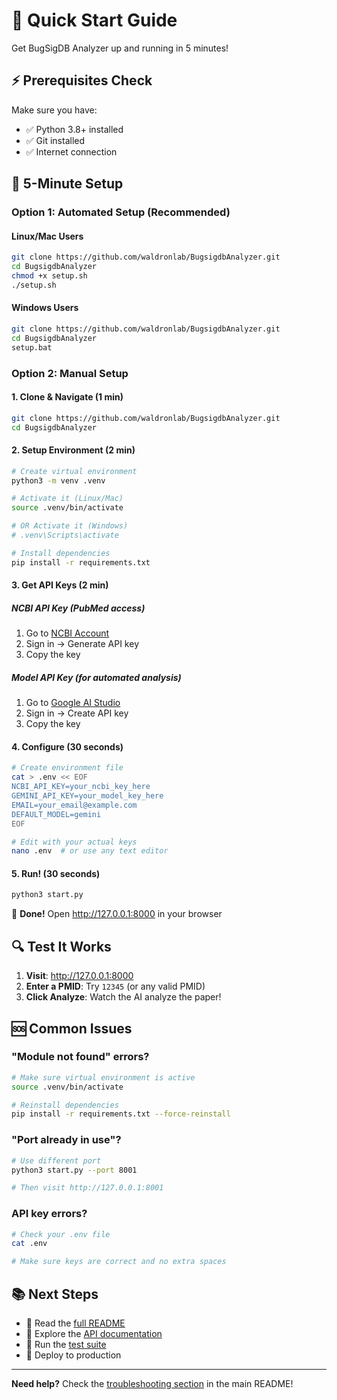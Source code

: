 # 🚀 Quick Start Guide

Get BugSigDB Analyzer up and running in 5 minutes!

## ⚡ Prerequisites Check

Make sure you have:
- ✅ Python 3.8+ installed
- ✅ Git installed
- ✅ Internet connection

## 🚀 5-Minute Setup

### Option 1: Automated Setup (Recommended)

#### Linux/Mac Users
```bash
git clone https://github.com/waldronlab/BugsigdbAnalyzer.git
cd BugsigdbAnalyzer
chmod +x setup.sh
./setup.sh
```

#### Windows Users
```bash
git clone https://github.com/waldronlab/BugsigdbAnalyzer.git
cd BugsigdbAnalyzer
setup.bat
```

### Option 2: Manual Setup

#### 1. Clone & Navigate (1 min)
```bash
git clone https://github.com/waldronlab/BugsigdbAnalyzer.git
cd BugsigdbAnalyzer
```

#### 2. Setup Environment (2 min)
```bash
# Create virtual environment
python3 -m venv .venv

# Activate it (Linux/Mac)
source .venv/bin/activate

# OR Activate it (Windows)
# .venv\Scripts\activate

# Install dependencies
pip install -r requirements.txt
```

#### 3. Get API Keys (2 min)

##### NCBI API Key (PubMed access)
1. Go to [NCBI Account](https://ncbiinsights.ncbi.nlm.nih.gov/2017/11/02/new-api-keys-for-the-e-utilities/)
2. Sign in → Generate API key
3. Copy the key

##### Model API Key (for automated analysis)
1. Go to [Google AI Studio](https://makersuite.google.com/app/apikey)
2. Sign in → Create API key
3. Copy the key

#### 4. Configure (30 seconds)
```bash
# Create environment file
cat > .env << EOF
NCBI_API_KEY=your_ncbi_key_here
GEMINI_API_KEY=your_model_key_here
EMAIL=your_email@example.com
DEFAULT_MODEL=gemini
EOF

# Edit with your actual keys
nano .env  # or use any text editor
```

#### 5. Run! (30 seconds)
```bash
python3 start.py
```

🎉 **Done!** Open http://127.0.0.1:8000 in your browser

## 🔍 Test It Works

1. **Visit**: http://127.0.0.1:8000
2. **Enter a PMID**: Try `12345` (or any valid PMID)
3. **Click Analyze**: Watch the AI analyze the paper!

## 🆘 Common Issues

### "Module not found" errors?
```bash
# Make sure virtual environment is active
source .venv/bin/activate

# Reinstall dependencies
pip install -r requirements.txt --force-reinstall
```

### "Port already in use"?
```bash
# Use different port
python3 start.py --port 8001

# Then visit http://127.0.0.1:8001
```

### API key errors?
```bash
# Check your .env file
cat .env

# Make sure keys are correct and no extra spaces
```

## 📚 Next Steps

- 📖 Read the [full README](README.md)
- 🔌 Explore the [API documentation](http://127.0.0.1:8000/docs)
- 🧪 Run the [test suite](README.md#testing)
- 🚀 Deploy to production

---

**Need help?** Check the [troubleshooting section](README.md#troubleshooting) in the main README! 